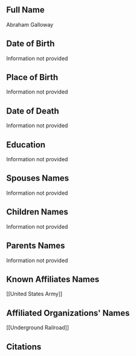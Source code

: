 ## Full Name
Abraham Galloway

## Date of Birth
Information not provided

## Place of Birth
Information not provided

## Date of Death
Information not provided

## Education
Information not provided

## Spouses Names
Information not provided

## Children Names
Information not provided

## Parents Names
Information not provided

## Known Affiliates Names
[[United States Army]]

## Affiliated Organizations' Names
[[Underground Railroad]]

## Citations
